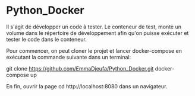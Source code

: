 
# Python_Docker
Il s'agit de développer un code à tester. Le conteneur de test, monte un volume dans le
répertoire de développement afin qu'on puisse exécuter et tester le code dans le conteneur.

Pour commencer, on peut cloner le projet et lancer docker-compose en exécutant la commande suivante dans un terminal:

git clone https://github.com/EmmaDjeufa/Python_Docker.git
docker-compose up

En fin, ouvrir la page cd http://localhost:8080 dans un navigateur.
